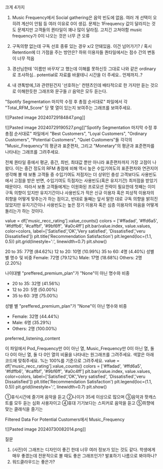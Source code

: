
크게 4가지 
1. Music Frequency에서 Social gathering은 음악 빈도에 없음. 여러 개 선택이 오히려 계산이 안됨 등 여러 이유로 0이 생김. 
문제는 1Frequency 값이 달라지는 것도 문제지만 고객들의 퀀타일이 꽤나 많이 달라짐. 고치긴 고쳐야함 music frequency가 0이 나오는 것은 너무 큰 오류

2. 구독의향 없는데 구독 선호 종류 있는 경우 x/2 안돼있음. 이건 넘어가기? / 혹시 Retention에 더 가점을 주는 방안은? 하위 이용자들 퀀타일에서는 점수 간의 변동이 너무 적음

3. 경선님한테 '이름만 바꾸자'고 했는데 이해를 못하신듯 그대로 나와 같은 ordinary로 조사하심.. potential로 자료를 바꿀테니 시간을 더 주세요.. 언제까지..?

4. 내 갠톡방에_1과 관련된건지 '선호하는' 컨텐츠인데 배타적으로 한 가지만 듣는 것으로 이해한듯한 그래프와 문구들 // 음악은 모두 듣는다.


"Spotify Segmentation 마지막 수정 후 총점 순서대로" 파일에서 각 "Total_RFM_Score" 당 몇 열이 있는지 보여주는 그래프를 보여주세요. 

![[Pasted image 20240729184847.png]]

![[Pasted image 20240729190527.png]]"Spotify Segmentation 마지막 수정 후 총점 순서대로" 파일에서 "Best Customers", "Loyal Customers", "Ordinary Customers", "Potential Customers", "Quiet Customers"들 각각의 "Music_Frequency"의 평균과 표준편차, 그리고 "Monetary"의 평균과 표준편차를 나타내는 그래프를 그려주세요. 


전체 퀀타일 중에서 평균, 중간, 최빈, 최대값 뿐만 아니라 표준편차까지 가장 고점이 나왔다. 이는 중간 정도의 RFM 총점에 비해 역시 높은 수입기여도의 표준편차와 연관지어 생각해 볼 때 보통 고객들 중 수입기여도 저점자는 더 상위인 충성 고객보다도 사용빈도에서 고점을 받은 반면, 수입기여도 득점자는 사용빈도(혹은 유지기간) 최저점을 받았기 때문이다.  따라서 보통 고객들에게는 이원화된 프로모션 전략이 필요한데 첫째는 이미 구독 의향이 있지만 유지기간이나 사용빈도가 적은 신규 이용자 혹은 피상적 이용자의 취향을 어떻게 맞추는가 하는 점이고, 반대로 둘째는 앞서 말한 대로 구독 의향을 밝히진 않았지만 유지기간이나 사용빈도는 높은 장기 이용자 혹은 심층 이용자의 마음을 어떻게 돌리는가 하는 것이다.


value = df['music_recc_rating'].value_counts() colors = ['#ffadad', '#ffd6a5', '#fdffb6', '#caffbf', '#9bf6ff', '#a0c4ff'] plt.bar(value.index, value.values, color=colors, label=['Satisfied','OK','Very satisfied', 'Dissatisfied','veru Dissatisfied']) plt.title('Recommendation Satisfaction') plt.legend(loc=(1.1, 0.5)) plt.grid(linestyle=':', linewidth=0.7) plt.show()

20 to 35: 77명 (84.62%)
12 to 20: 10명 (10.99%)
35 to 60: 4명 (4.40%)
성별 별 명수 및 비중
Female: 72명 (79.12%)
Male: 17명 (18.68%)
Others: 2명 (2.20%)

나이대별 "preffered_premium_plan"가 "None"이 아닌 명수와 비중

- 20 to 35: 32명 (41.56%)
- 12 to 20: 5명 (50.00%)
- 35 to 60: 3명 (75.00%)

성별 별 "preffered_premium_plan"가 "None"이 아닌 명수와 비중

- Female: 32명 (44.44%)
- Male: 6명 (35.29%)
- Others: 2명 (100.00%)

preferred_listening_content

이 파일에서 Pod_Frequency만 0이 아닌 열, Music_Frequency만 0이 아닌 열, 둘 다 0이 아닌 열, 둘 다 0인 열의 비율을 나타내는 원그래프를 그려주세요. 색깔은 아래 코드에 맞춰주세요. %는 100%를 기준으로 그려주세요.
value = df['music_recc_rating'].value_counts()
colors = ['#ffadad', '#ffd6a5', '#fdffb6', '#caffbf', '#9bf6ff', '#a0c4ff']
plt.bar(value.index, value.values, color=colors, label=['Satisfied','OK','Very satisfied', 'Dissatisfied','veru Dissatisfied'])
plt.title('Recommendation Satisfaction')
plt.legend(loc=(1.1, 0.5))
plt.grid(linestyle=':', linewidth=0.7)
plt.show()

①휴식시간에 즐기며 음악을 듣고 ②나이가 35세 이상으로 많으며 ③음악과 팟캐스트를 모두 듣는 심화 사용자이고 ④휴대 기기보다는 스피커로 음악을 듣고 ⑤취향에 맞는 클래식을 즐기는 


Filtered Data For Potential Customers에서 Music_Frequency

![[Pasted image 20240730082014.png]]


질문
1. (사진)이 그래프는 디자인이 좋긴 한데 너무 여러 정보가 있는 것도 같다. 학생에게 매우 좋겠는데 전문적으로 볼 때도 좋은 그래프인가? 발표하기 나름으로 봐야하나?
2. 워드클라우드는 좋은가?
